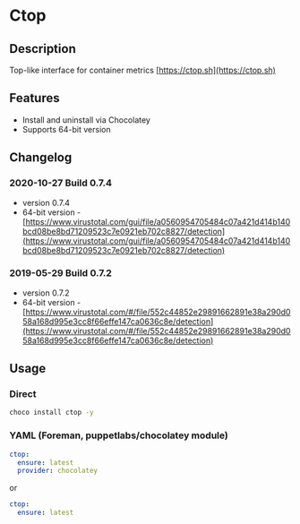 # Ctop

## Description

Top-like interface for container metrics [https://ctop.sh](https://ctop.sh)

## Features

* Install and uninstall via Chocolatey
* Supports 64-bit version

## Changelog

### 2020-10-27 Build 0.7.4

* version 0.7.4
* 64-bit version - [https://www.virustotal.com/gui/file/a0560954705484c07a421d414b140bcd08be8bd71209523c7e0921eb702c8827/detection](https://www.virustotal.com/gui/file/a0560954705484c07a421d414b140bcd08be8bd71209523c7e0921eb702c8827/detection)

### 2019-05-29 Build 0.7.2

* version 0.7.2
* 64-bit version - [https://www.virustotal.com/#/file/552c44852e29891662891e38a290d058a168d995e3cc8f66effe147ca0636c8e/detection](https://www.virustotal.com/#/file/552c44852e29891662891e38a290d058a168d995e3cc8f66effe147ca0636c8e/detection)

## Usage

### Direct

```cmd
choco install ctop -y
```

### YAML (Foreman, puppetlabs/chocolatey module)

```yaml
ctop:
  ensure: latest
  provider: chocolatey
```

or

```yaml
ctop:
  ensure: latest
```

